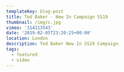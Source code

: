 ```yaml
---
templateKey: blog-post
title: Ted Baker - New In Campaign SS19
thumbnail: /img/c.jpg
vimeo: '314213543'
date: '2019-02-05T23:20:25+00:00'
location: London
description: Ted Baker New In SS19 Campaign
tags:
  - featured
  - video
---
```



